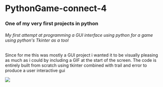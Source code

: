 # PythonGame-connect-4
### One of my very first projects in python
###### My first attempt at programming a GUI interface using python for a game using python's Tkinter as a tool
Since for me this was mostly a GUI project i wanted it to be visually pleasing as much as i could by including a GIF at the start of the screen.
The code is entirely built from scratch using tkinter combined with trail and error to produce a user interactive gui


![](welcome_screen.gif)










